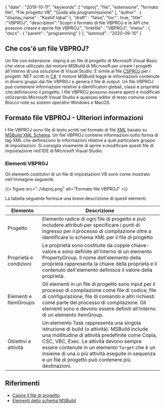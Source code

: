 {
  "date" : "2019-10-11",
  "keywords" :[ "vbproj", "file", "estensione", "formato file", "File progetto VB", "Guida alla programmazione" ],
  "author" : {
    "display_name" : "Kashif Iqbal"
},
  "draft" : "false",
  "toc" : true,
  "title" :"VBPROJ",
  "description":"Scopri il formato di file VBPROJ e le API che possono creare e aprire file VBPROJ.",
  "linktitle" : "VBPROJ",
  "menu" : {
    "docs" : {
      "parent" : "programming"
}
},
  "lastmod" : "2020-09-10"
}

## Che cos'è un file VBPROJ?

Un file con estensione .vbproj è un file di progetto di Microsoft Visual Basic che viene utilizzato dal motore MSBuild di Microsoft per creare i progetti all'interno di una soluzione di Visual Studio. È simile al file [CSPROJ](/it/programming/csproj/) per i progetti .NET scritti in [C#](/it/programming/cs/). Il motore MSBuild legge le informazioni contenute in diversi gruppi dai file VBPROJ e genera il file di output. Un file VBPROJ può contenere informazioni relative a identificatori globali, classi e proprietà che definiscono il progetto. I file VBPROJ possono essere aperti e modificati utilizzando Microsoft Visual Studio e qualsiasi editor di testo comune come Blocco note su sistemi operativi Windows e MacOS.

## Formato file VBPROJ - Ulteriori informazioni

I file VBPROJ sono file di testo scritti nel formato di file [XML](/it/web/xml/) basato su [MSBuild XML Schema](https://learn.microsoft.com/en-us/visualstudio/msbuild/msbuild-project-file-schema-reference?view=vs-2019). Un file VBPROJ contiene informazioni sotto forma di tag XML che definiscono le informazioni relative a quel particolare gruppo di impostazioni. Si consiglia vivamente di aprire e modificare questi file di impostazione nell'IDE di Microsoft Visual Studio.

### Elementi VBPROJ

Gli elementi costitutivi di un file di impostazioni VB sono come mostrato nell'immagine seguente.

{{< figure src="../vbproj.png" alt="Formato file VBPROJ" >}}

La tabella seguente fornisce una breve descrizione di questi elementi.

|Elemento|Descrizione|
---|---|
|Progetto| Elemento radice di ogni file di progetto e può includere attributi per specificare i punti di ingresso per il processo di compilazione oltre a identificare lo schema XML per il file di progetto|
|Proprietà e condizioni| Le proprietà sono costituite da coppie chiave-valore e sono definite all'interno di un elemento PropertyGroup. Il nome dell'elemento della proprietà rappresenta la chiave della proprietà e il contenuto dell'elemento definisce il valore della proprietà.|
|Elementi e ItemGroups|Gli elementi in un file di progetto sono input per il processo di compilazione come file di codice, file di configurazione, file di comando e altri richiesti come parte del processo di compilazione. Gli elementi sono e devono essere definiti all'interno di un elemento ItemGroup.|
|Obiettivi e attività| Un elemento Task rappresenta una singola istruzione di build (o attività). MSBuild include una moltitudine di attività predefinite come Copia, CSC, VBC, Exec. Le attività devono sempre essere contenute in un elemento `Target` che è un insieme di una o più attività eseguite in sequenza e un file di progetto può contenere più destinazioni.|

## Riferimenti

* [Capire il file di progetto](https://learn.microsoft.com/en-us/aspnet/web-forms/overview/deployment/web-deployment-in-the-enterprise/understanding-the-project-file)
* [Elementi dello schema MSBuild](https://learn.microsoft.com/en-us/visualstudio/msbuild/msbuild-project-file-schema-reference?view=vs-2019)


